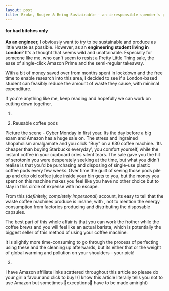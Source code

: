 ```yaml
---
layout: post
title: Broke, Boujee & Being Sustainable - an irresponsible spender's guide
---
```


#### for bad bitches only

**As an engineer,** I obviously want to try to be sustainable and produce as little waste as possible. However, as an **engineering student living in London**? It's a thought that seems wild and unattainable. Especially for someone like me, who can't seem to resist a Pretty Little Thing sale, the ease of single-click Amazon Prime and the semi-regular takeaway. 

With a bit of money saved over from months spent in lockdown and the free time to enable research into this area, I decided to see if a London-based student can feasibly reduce the amount of waste they cause, with minimal expenditure. 

If you're anything like me, keep reading and hopefully we can work on cutting down together.

1. 

2. Reusable coffee pods

Picture the scene - Cyber Monday in first year. Its the day before a big exam and Amazon has a huge sale on. The stress and ingrained shopaholism amalgamate and you click "Buy" on a £30 coffee machine. 'Its cheaper than buying Starbucks everyday', you comfort yourself, while the instant coffee in your cupboard cries silent tears. The sale gave you the hit of serotonin you were desperately seeking at the time, but what you didn't realise is that you'd be purchasing and disposing of single-use plastic coffee pods every few weeks. Over time the guilt of seeing those pods pile up and drip old coffee juice inside your bin gets to you, but the money you spent on this machine makes you feel like you have no other choice but to stay in this circle of expense with no escape.

From this (_definitely, completely impersonal_) account, its easy to tell that the waste coffee machines produce is insane, with , not to mention the energy consumption from factories producing and distributing the disposable capsules.

The best part of this whole affair is that you can work the frother while the coffee brews and you will feel like an actual barista, which is potentially the biggest seller of this method of using your coffee machine.

It is slightly more time-consuming to go through the process of perfecting using these and the cleaning up afterwards, but its either that or the weight of global warming and pollution on your shoulders - your pick!

3.

I have Amazon affiliate links scattered throughout this article so please do your girl a favour and click to buy! (I know this article literally tells you not to use Amazon but sometimes :dizzy:exceptions:dizzy: have to be made amiright)
